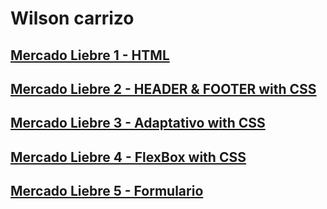 # Wilson carrizo 
## [Mercado Liebre 1 - HTML](https://github.com/Wilsonc7/mercadoLiebre/tree/estructuraHtml)
## [Mercado Liebre 2 - HEADER & FOOTER with CSS](https://github.com/Wilsonc7/mercadoLiebre/tree/estilosFooter)
## [Mercado Liebre 3 - Adaptativo with CSS](https://github.com/Wilsonc7/mercadoLiebre/tree/adaptativo)
## [Mercado Liebre 4 - FlexBox with CSS](https://github.com/Wilsonc7/mercadoLiebre/tree/Flexbox)
## [Mercado Liebre 5 - Formulario ](https://github.com/Wilsonc7/mercadoLiebre/tree/formulario)








